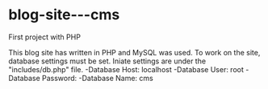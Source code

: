 # blog-site---cms
First project with PHP

This blog site has written in PHP and MySQL was used.
To work on the site, database settings must be set. Iniate settings are under the "includes/db.php" file.
  -Database Host: localhost
  -Database User: root
  -Database Password:
  -Database Name: cms
